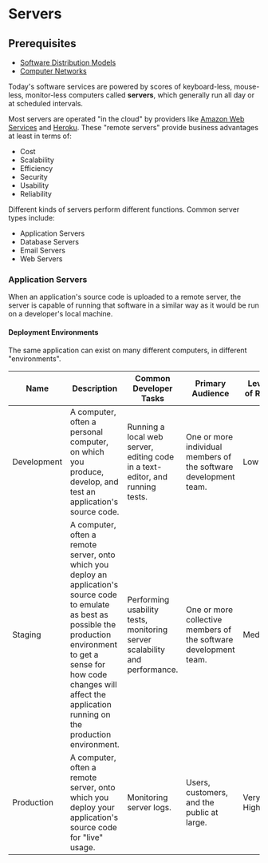 # Servers

## Prerequisites

  + [Software Distribution Models](./../software/README.md#distribution-models)
  + [Computer Networks](./../info-systems/networks.md)

Today's software services are powered by scores of keyboard-less, mouse-less, monitor-less computers called **servers**, which generally run all day or at scheduled intervals.

Most servers are operated "in the cloud" by providers like [Amazon Web Services](https://aws.amazon.com/) and [Heroku](https://www.heroku.com/). These "remote servers" provide business advantages at least in terms of:

  + Cost
  + Scalability
  + Efficiency
  + Security
  + Usability
  + Reliability

Different kinds of servers perform different functions. Common server types include:

  + Application Servers
  + Database Servers
  + Email Servers
  + Web Servers

### Application Servers

When an application's source code is uploaded to a remote server, the server is capable of running that software in a similar way as it would be run on a developer's local machine.

#### Deployment Environments

The same application can exist on many different computers, in different "environments".

Name | Description | Common Developer Tasks | Primary Audience | Level of Risk
--- | --- | --- | --- | ---
Development | A computer, often a personal computer, on which you produce, develop, and test an application's source code. | Running a local web server, editing code in a text-editor, and running tests. | One or more individual members of the software development team. | Low
Staging | A computer, often a remote server, onto which you deploy an application's source code to emulate as best as possible the production environment to get a sense for how code changes will affect the application running on the production environment. | Performing usability tests, monitoring server scalability and performance. | One or more collective members of the software development team. | Medium
Production | A computer, often a remote server, onto which you deploy your application's source code for "live" usage. | Monitoring server logs. | Users, customers, and the public at large. | Very High

